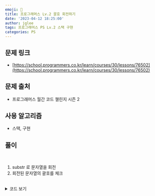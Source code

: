 ```yaml
---
emoji: 🧢
title: 프로그래머스 Lv.2 괄호 회전하기
date: '2023-04-12 18:25:00'
author: jglee
tags: 프로그래머스 PS Lv.2 스택 구현
categories: PS
---
```


## 문제 링크

- [https://school.programmers.co.kr/learn/courses/30/lessons/76502](https://school.programmers.co.kr/learn/courses/30/lessons/76502)

## 문제 출처

- 프로그래머스 월간 코드 챌린지 시즌 2

## 사용 알고리즘

- 스택, 구현

## 풀이

<br/>

1. substr 로 문자열을 회전
2. 회전된 문자열의 괄호를 체크

<br/>

<details>
<summary>코드 보기</summary>

```C
#include <bits/stdc++.h>
using namespace std;

bool check(string s) {
    stack<char> st;
    for(char c : s) {
        if(c == ')') {
            if(st.empty() || st.top() != '(') return 0;
            else st.pop();
        } else if(c == '}') {
            if(st.empty() || st.top() != '{') return 0;
            else st.pop();
        } else if(c == ']') {
            if(st.empty() || st.top() != '[') return 0;
            else st.pop();
        } else st.push(c);
    }
    if(!st.empty()) return 0;
    return 1;
}

int solution(string s) {
    int answer = 0;
    int n = s.length();
    for(int i=0; i<n; i++) {
        if(check(s.substr(i) + s.substr(0, i))) answer++;
    }
    return answer;
}
```

</details>

<br/>

```toc

```
